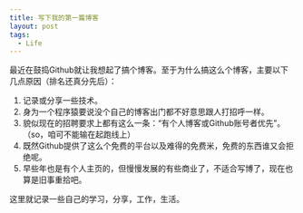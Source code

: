```yaml
---
title: 写下我的第一篇博客
layout: post
tags:
  - Life
---
```


最近在鼓捣Github就让我想起了搞个博客。至于为什么搞这么个博客，主要以下几点原因（排名还真分先后）：

1. 记录或分享一些技术。
2. 身为一个程序猿要说没个自己的博客出门都不好意思跟人打招呼一样。
3. 貌似现在的招聘要求上都有这么一条：“有个人博客或Github账号者优先”。（so，咱可不能输在起跑线上）
4. 既然Github提供了这么个免费的平台以及难得的免费米，免费的东西谁又会拒绝呢。
5. 早些年也是有个人主页的，但慢慢发展的有些商业了，不适合写博了，现在也算是旧事重拾吧。

<!--more-->

这里就记录一些自己的学习，分享，工作，生活。




